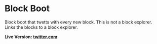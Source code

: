 # Block Boot

Block boot that twetts with every new block. This is not a block explorer. Links the blocks to a block explorer.

<b> Live Version: [twitter.com](https://twitter.com/baxteragu)<b>
